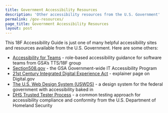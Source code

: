 ```yaml
---
title: Government Accessibility Resources
description: 'Other accessibility resources from the U.S. Government'
permalink: /gov-resources/
page_title: Government Accessibility Resources
layout: post
---
```

This 18F Accessibility Guide is just one of many helpful accessibility sites and resources available from the U.S. Government. Here are some others:

* [Accessibility for Teams](https://accessibility.digital.gov/) - role-based accessibility guidance for software teams from GSA’s TTS/18F group
* [Section508.gov](https://section508.gov/) - the GSA Government-wide IT Accessibility Program
* [21st Century Integrated Digital Experience Act](https://digital.gov/resources/21st-century-integrated-digital-experience-act/?dg) - explainer page on Digital.gov
* [The U.S. Web Design System (USWDS)](https://designsystem.digital.gov/) - a design system for the federal government with accessibility baked in
* [DHS Trusted Tester Process](https://www.dhs.gov/trusted-tester) - a common testing approach for accessibility compliance and conformity from the U.S. Department of Homeland Security
